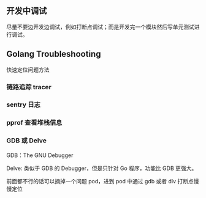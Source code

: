 ## 开发中调试
尽量不要边开发边调试，例如打断点调试；而是开发完一个模块然后写单元测试进行调试。

## Golang Troubleshooting
快速定位问题方法

### 链路追踪 tracer

### sentry 日志

### pprof 查看堆栈信息

### GDB 或 Delve
GDB：The GNU Debugger

Delve: 类似于 GDB 的 Debugger，但是只针对 Go 程序，功能比 GDB 更强大。

前面都不行的话可以摘掉一个问题 pod，进到 pod 中通过 gdb 或者 dlv 打断点慢慢定位
